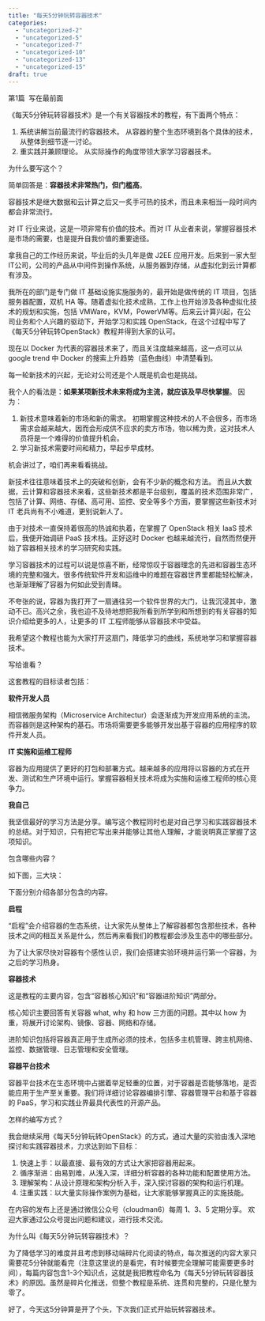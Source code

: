 ```yaml
---
title: "每天5分钟玩转容器技术"
categories: 
  - "uncategorized-2"
  - "uncategorized-5"
  - "uncategorized-7"
  - "uncategorized-10"
  - "uncategorized-13"
  - "uncategorized-15"
draft: true
---
```


第1篇  写在最前面

《每天5分钟玩转容器技术》是一个有关容器技术的教程，有下面两个特点：

1. 系统讲解当前最流行的容器技术。 从容器的整个生态环境到各个具体的技术，从整体到细节逐一讨论。
2. 重实践并兼顾理论。 从实际操作的角度带领大家学习容器技术。

为什么要写这个？

简单回答是：**容器技术非常热门，但门槛高**。

容器技术是继大数据和云计算之后又一炙手可热的技术，而且未来相当一段时间内都会非常流行。

对 IT 行业来说，这是一项非常有价值的技术。而对 IT 从业者来说，掌握容器技术是市场的需要，也是提升自我价值的重要途径。

拿我自己的工作经历来说，毕业后的头几年是做 J2EE 应用开发。后来到一家大型IT公司，公司的产品从中间件到操作系统，从服务器到存储，从虚拟化到云计算都有涉及。

我所在的部门是专门做 IT 基础设施实施服务的，最开始是做传统的 IT 项目，包括服务器配置，双机 HA 等。随着虚拟化技术成熟，工作上也开始涉及各种虚拟化技术的规划和实施，包括 VMWare，KVM，PowerVM等。后来云计算兴起，在公司业务和个人兴趣的驱动下，开始学习和实践 OpenStack，在这个过程中写了《每天5分钟玩转OpenStack》教程并得到大家的认可。

现在以 Docker 为代表的容器技术来了，而且关注度越来越高，这一点可以从 google trend 中 Docker 的搜索上升趋势（蓝色曲线）中清楚看到。

每一轮新技术的兴起，无论对公司还是个人既是机会也是挑战。

我个人的看法是：**如果某项新技术未来将成为主流，就应该及早尽快掌握**。 因为：

1. 新技术意味着新的市场和新的需求。 初期掌握这种技术的人不会很多，而市场需求会越来越大，因而会形成供不应求的卖方市场，物以稀为贵，这对技术人员将是一个难得的价值提升机会。
2. 学习新技术需要时间和精力，早起步早成材。

机会讲过了，咱们再来看看挑战。

新技术往往意味着技术上的突破和创新，会有不少新的概念和方法。 而且从大数据，云计算和容器技术来看，这些新技术都是平台级别，覆盖的技术范围非常广，包括了计算、网络、存储、高可用、监控、安全等多个方面，要掌握这些新技术对 IT 老兵尚有不小难道，更别说新人了。

由于对技术一直保持着很高的热诚和执着，在掌握了 OpenStack 相关 IaaS 技术后，我便开始调研 PaaS 技术栈。正好这时 Docker 也越来越流行，自然而然便开始了容器相关技术的学习研究和实践。

学习容器技术的过程可以说是惊喜不断，经常惊叹于容器理念的先进和容器生态环境的完整和强大。很多传统软件开发和运维中的难题在容器世界里都能轻松解决，也渐渐理解了容器为何如此受到青睐。

不夸张的说，容器为我打开了一扇通往另一个软件世界的大门，让我沉浸其中，激动不已。高兴之余，我也迫不及待地想把我所看到所学到和所想到的有关容器的知识介绍给更多的人，让更多的 IT 工程师能够从容器技术中受益。

我希望这个教程也能为大家打开这扇门，降低学习的曲线，系统地学习和掌握容器技术。

写给谁看？

这套教程的目标读者包括：

**软件开发人员**

相信微服务架构（Microservice Architectur）会逐渐成为开发应用系统的主流。而容器则是这种架构的基石。市场将需要更多能够开发出基于容器的应用程序的软件开发人员。

**IT 实施和运维工程师**

容器为应用提供了更好的打包和部署方式。越来越多的应用将以容器的方式在开发、测试和生产环境中运行。掌握容器相关技术将成为实施和运维工程师的核心竞争力。

**我自己**

我坚信最好的学习方法是分享。编写这个教程同时也是对自己学习和实践容器技术的总结。对于知识，只有把它写出来并能够让其他人理解，才能说明真正掌握了这项知识。

包含哪些内容？

如下图，三大块：

下面分别介绍各部分包含的内容。

**启程**

“启程”会介绍容器的生态系统，让大家先从整体上了解容器都包含那些技术，各种技术之间的相互关系是什么，然后再来看我们的教程都会涉及生态中的哪些部分。

为了让大家尽快对容器有个感性认识，我们会搭建实验环境并运行第一个容器，为之后的学习热身。

**容器技术**

这是教程的主要内容，包含“容器核心知识”和“容器进阶知识”两部分。

核心知识主要回答有关容器 what, why 和 how 三方面的问题。其中以 how 为重，将展开讨论架构、镜像、容器、网络和存储。

进阶知识包括将容器真正用于生成所必须的技术，包括多主机管理、跨主机网络、监控、数据管理、日志管理和安全管理。

**容器平台技术**

容器平台技术在生态环境中占据着举足轻重的位置，对于容器是否能够落地，是否能应用于生产至关重要。我们将详细讨论容器编排引擎、容器管理平台和基于容器的 PaaS，学习和实践业界最具代表性的开源产品。

怎样的编写方式？

我会继续采用《每天5分钟玩转OpenStack》的方式，通过大量的实验由浅入深地探讨和实践容器技术，力求达到如下目标：

1. 快速上手：以最直接、最有效的方式让大家把容器用起来。
2. 循序渐进：由易到难，从浅入深，详细分析容器的各种功能和配置使用方法。
3. 理解架构：从设计原理和架构分析入手，深入探讨容器的架构和运行机理。
4. 注重实践：以大量实际操作案例为基础，让大家能够掌握真正的实施技能。

在内容的发布上还是通过微信公众号（cloudman6）每周 1、3、5 定期分享。 欢迎大家通过公众号提出问题和建议，进行技术交流。

为什么叫《每天5分钟玩转容器技术》？

为了降低学习的难度并且考虑到移动端碎片化阅读的特点，每次推送的内容大家只需要花5分钟就能看完（注意这里说的是看完，有时候要完全理解可能需要更多时间），每篇内容包含1-3个知识点，这就是我把教程命名为《每天5分钟玩转容器技术》的原因。虽然是碎片化推送，但整个教程是系统、连贯和完整的，只是化整为零了。

好了，今天这5分钟算是开了个头，下次我们正式开始玩转容器技术。
